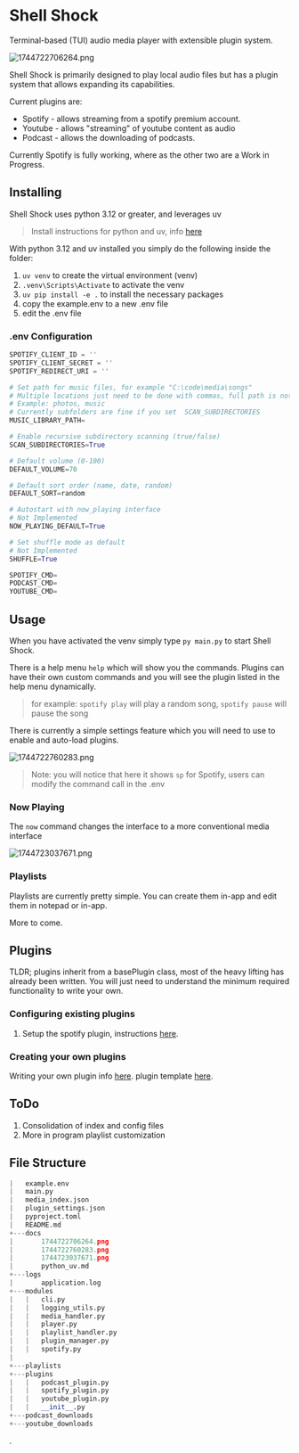 # Shell Shock

Terminal-based (TUI) audio media player with extensible plugin system.

![1744722706264.png](./docs/1744722706264.png)

Shell Shock is primarily designed to play local audio files but has a plugin system that allows expanding its capabilities.

Current plugins are:

- Spotify - allows streaming from a spotify premium account.
- Youtube - allows "streaming" of youtube content as audio
- Podcast - allows the downloading of podcasts.

Currently Spotify is fully working, where as the other two are a Work in Progress.

## Installing

Shell Shock uses python 3.12 or greater, and leverages uv

> Install instructions for python and uv, info [here](./docs/python_uv.md)

With python 3.12 and uv installed you simply do the following inside the folder:

1) `uv venv` to create the virtual environment (venv)
2) `.venv\Scripts\Activate` to activate the venv
3) `uv pip install -e .` to install the necessary packages
4) copy the example.env to a new .env file
5) edit the .env file

### .env Configuration

```python
SPOTIFY_CLIENT_ID = ''
SPOTIFY_CLIENT_SECRET = ''
SPOTIFY_REDIRECT_URI = ''

# Set path for music files, for example "C:\code\media\songs"
# Multiple locations just need to be done with commas, full path is not necessary
# Example: photos, music
# Currently subfolders are fine if you set  SCAN_SUBDIRECTORIES
MUSIC_LIBRARY_PATH=

# Enable recursive subdirectory scanning (true/false)
SCAN_SUBDIRECTORIES=True

# Default volume (0-100)
DEFAULT_VOLUME=70

# Default sort order (name, date, random)
DEFAULT_SORT=random

# Autostart with now_playing interface
# Not Implemented
NOW_PLAYING_DEFAULT=True

# Set shuffle mode as default
# Not Implemented
SHUFFLE=True

SPOTIFY_CMD=
PODCAST_CMD=
YOUTUBE_CMD=
```

## Usage

When you have activated the venv simply type `py main.py` to start Shell Shock.

There is a help menu `help` which will show you the commands. Plugins can have their own custom commands and you will see the plugin listed in the help menu dynamically.

> for example: `spotify play` will play a random song, `spotify pause` will pause the song

There is currently a simple settings feature which you will need to use to enable and auto-load plugins.

![1744722760283.png](./docs/1744722760283.png)

> Note: you will notice that here it shows `sp` for Spotify, users can modify the command call in the .env

### Now Playing

The `now` command changes the interface to a more conventional media interface

![1744723037671.png](./docs/1744723037671.png)

### Playlists

Playlists are currently pretty simple. You can create them in-app and edit them in notepad or in-app.

More to come.

## Plugins

TLDR; plugins inherit from a basePlugin class, most of the heavy lifting has already been written. You will just need to understand the minimum required functionality to write your own.

### Configuring existing plugins

1) Setup the spotify plugin, instructions [here](./docs/spotify_app.md).

### Creating your own plugins

Writing your own plugin info [here](./docs/plugins.md). 
plugin template [here](./docs/template_plugin.py).

## ToDo

1) Consolidation of index and config files
2) More in program playlist customization

## File Structure

```python
|   example.env
|   main.py
|   media_index.json
|   plugin_settings.json
|   pyproject.toml
|   README.md  
+---docs
|       1744722706264.png
|       1744722760283.png
|       1744723037671.png
|       python_uv.md 
+---logs
|       application.log  
+---modules
|   |   cli.py
|   |   logging_utils.py
|   |   media_handler.py
|   |   player.py
|   |   playlist_handler.py
|   |   plugin_manager.py
|   |   spotify.py
|   
+---playlists
+---plugins
|   |   podcast_plugin.py
|   |   spotify_plugin.py
|   |   youtube_plugin.py
|   |   __init__.py
+---podcast_downloads
+---youtube_downloads

```

.
